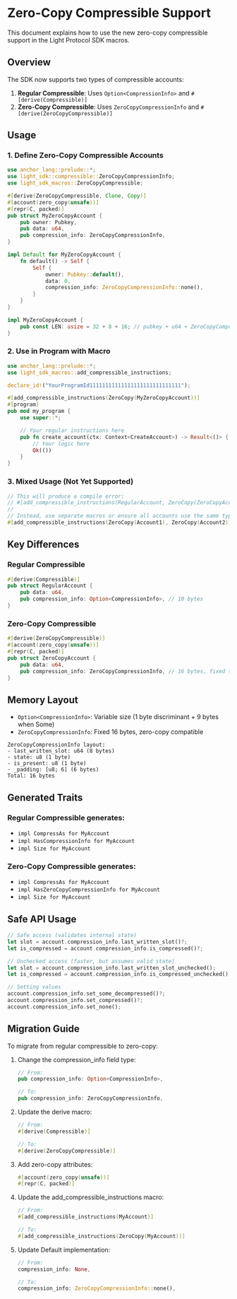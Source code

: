 # Zero-Copy Compressible Support

This document explains how to use the new zero-copy compressible support in the Light Protocol SDK macros.

## Overview

The SDK now supports two types of compressible accounts:

1. **Regular Compressible**: Uses `Option<CompressionInfo>` and `#[derive(Compressible)]`
2. **Zero-Copy Compressible**: Uses `ZeroCopyCompressionInfo` and `#[derive(ZeroCopyCompressible)]`

## Usage

### 1. Define Zero-Copy Compressible Accounts

```rust
use anchor_lang::prelude::*;
use light_sdk::compressible::ZeroCopyCompressionInfo;
use light_sdk_macros::ZeroCopyCompressible;

#[derive(ZeroCopyCompressible, Clone, Copy)]
#[account(zero_copy(unsafe))]
#[repr(C, packed)]
pub struct MyZeroCopyAccount {
    pub owner: Pubkey,
    pub data: u64,
    pub compression_info: ZeroCopyCompressionInfo,
}

impl Default for MyZeroCopyAccount {
    fn default() -> Self {
        Self {
            owner: Pubkey::default(),
            data: 0,
            compression_info: ZeroCopyCompressionInfo::none(),
        }
    }
}

impl MyZeroCopyAccount {
    pub const LEN: usize = 32 + 8 + 16; // pubkey + u64 + ZeroCopyCompressionInfo
}
```

### 2. Use in Program with Macro

```rust
use anchor_lang::prelude::*;
use light_sdk_macros::add_compressible_instructions;

declare_id!("YourProgramId11111111111111111111111111111");

#[add_compressible_instructions(ZeroCopy(MyZeroCopyAccount))]
#[program]
pub mod my_program {
    use super::*;

    // Your regular instructions here
    pub fn create_account(ctx: Context<CreateAccount>) -> Result<()> {
        // Your logic here
        Ok(())
    }
}
```

### 3. Mixed Usage (Not Yet Supported)

```rust
// This will produce a compile error:
// #[add_compressible_instructions(RegularAccount, ZeroCopy(ZeroCopyAccount))]
//
// Instead, use separate macros or ensure all accounts use the same type:
#[add_compressible_instructions(ZeroCopy(Account1), ZeroCopy(Account2))]
```

## Key Differences

### Regular Compressible

```rust
#[derive(Compressible)]
pub struct RegularAccount {
    pub data: u64,
    pub compression_info: Option<CompressionInfo>, // 10 bytes
}
```

### Zero-Copy Compressible

```rust
#[derive(ZeroCopyCompressible)]
#[account(zero_copy(unsafe))]
#[repr(C, packed)]
pub struct ZeroCopyAccount {
    pub data: u64,
    pub compression_info: ZeroCopyCompressionInfo, // 16 bytes, fixed size
}
```

## Memory Layout

- `Option<CompressionInfo>`: Variable size (1 byte discriminant + 9 bytes when Some)
- `ZeroCopyCompressionInfo`: Fixed 16 bytes, zero-copy compatible

```
ZeroCopyCompressionInfo layout:
- last_written_slot: u64 (8 bytes)
- state: u8 (1 byte)
- is_present: u8 (1 byte)
- _padding: [u8; 6] (6 bytes)
Total: 16 bytes
```

## Generated Traits

### Regular Compressible generates:

- `impl CompressAs for MyAccount`
- `impl HasCompressionInfo for MyAccount`
- `impl Size for MyAccount`

### Zero-Copy Compressible generates:

- `impl CompressAs for MyAccount`
- `impl HasZeroCopyCompressionInfo for MyAccount`
- `impl Size for MyAccount`

## Safe API Usage

```rust
// Safe access (validates internal state)
let slot = account.compression_info.last_written_slot()?;
let is_compressed = account.compression_info.is_compressed()?;

// Unchecked access (faster, but assumes valid state)
let slot = account.compression_info.last_written_slot_unchecked();
let is_compressed = account.compression_info.is_compressed_unchecked();

// Setting values
account.compression_info.set_some_decompressed()?;
account.compression_info.set_compressed()?;
account.compression_info.set_none();
```

## Migration Guide

To migrate from regular compressible to zero-copy:

1. Change the compression_info field type:

   ```rust
   // From:
   pub compression_info: Option<CompressionInfo>,

   // To:
   pub compression_info: ZeroCopyCompressionInfo,
   ```

2. Update the derive macro:

   ```rust
   // From:
   #[derive(Compressible)]

   // To:
   #[derive(ZeroCopyCompressible)]
   ```

3. Add zero-copy attributes:

   ```rust
   #[account(zero_copy(unsafe))]
   #[repr(C, packed)]
   ```

4. Update the add_compressible_instructions macro:

   ```rust
   // From:
   #[add_compressible_instructions(MyAccount)]

   // To:
   #[add_compressible_instructions(ZeroCopy(MyAccount))]
   ```

5. Update Default implementation:

   ```rust
   // From:
   compression_info: None,

   // To:
   compression_info: ZeroCopyCompressionInfo::none(),
   ```

